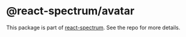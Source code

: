# @react-spectrum/avatar

This package is part of [react-spectrum](https://github.com/adobe/react-spectrum). See the repo for more details.

